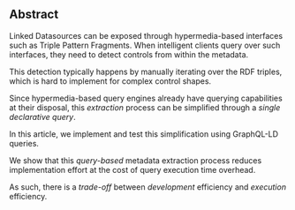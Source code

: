 ## Abstract
<!-- Context      -->
Linked Datasources can be exposed through hypermedia-based interfaces such as Triple Pattern Fragments.
When intelligent clients query over such interfaces,
they need to detect controls from within the metadata.
<!-- Need         -->
This detection typically happens by manually iterating over the RDF triples,
which is hard to implement for complex control shapes.
<!-- Task         -->
Since hypermedia-based query engines already have querying capabilities at their disposal,
this *extraction* process can be simplified through a *single declarative query*.
<!-- Object       -->
In this article, we implement and test this simplification using GraphQL-LD queries.
<!-- Findings     -->
We show that this *query-based* metadata extraction process reduces implementation effort
at the cost of query execution time overhead.
<!-- Conclusion   -->
As such, there is a *trade-off* between *development* efficiency and *execution* efficiency.
<!-- Perspectives -->

